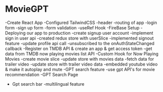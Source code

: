 # MovieGPT

-Create React App
-Configured TailwindCSS
-header
-routing of app
-login form
-sign up form
-form validation
-useRef Hook
-FireBase Setup
-Deploying our app to production
-create signup user account
-implement sign in user api
-created redux store with userSlice
-implemented signout feature
-update profile api call
-unsubscribed to the onAuthStateChanged callback
-Register on TMDB API & create an app & get access token
-get data from TMDB now playing movies list API
-Custom Hook for Now Playing Movies
-create movie slice
-update store with movies data
-fetch data for trailer video
-update store with trailer video data
-embedded youtube video & make it autoplay and mute
-GPT search feature
-use gpt API's for movie recommendation
-GPT Search Page
- Gpt search bar
-multilingual feature 


